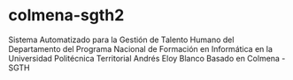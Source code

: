 # colmena-sgth2
Sistema Automatizado para la Gestión de Talento Humano del Departamento del Programa Nacional de Formación en Informática en la Universidad Politécnica Territorial Andrés Eloy Blanco Basado en Colmena -SGTH
